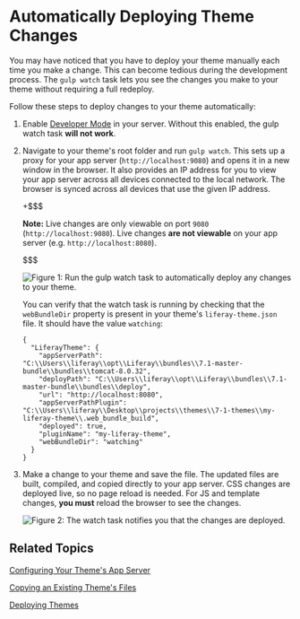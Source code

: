 # Automatically Deploying Theme Changes [](id=automatically-deploying-theme-changes)

You may have noticed that you have to deploy your theme manually each time you 
make a change. This can become tedious during the development process. The 
`gulp watch` task lets you see the changes you make to your theme without 
requiring a full redeploy.

Follow these steps to deploy changes to your theme automatically: 

1.  Enable
    [Developer Mode](/develop/tutorials/-/knowledge_base/7-1/using-developer-mode-with-themes)
    in your server. Without this enabled, the gulp watch task **will not work**.

2.  Navigate to your theme's root folder and run `gulp watch`. This sets up a 
    proxy for your app server (`http://localhost:9080`) and opens it in a new 
    window in the browser. It also provides an IP address for you to view your 
    app server across all devices connected to the local network. The browser is 
    synced across all devices that use the given IP address.
    
    +$$$
    
    **Note:** Live changes are only viewable on port `9080` 
    (`http://localhost:9080`). Live changes **are not viewable** on your app 
    server (e.g. `http://localhost:8080`).
    
    $$$ 

    ![Figure 1: Run the `gulp watch` task to automatically deploy any changes to your theme.](../../../../images/theme-dev-watching-themes-gulp-watch-startup.png)

    You can verify that the watch task is running by checking that the 
    `webBundleDir` property is present in your theme's `liferay-theme.json` 
    file. It should have the value `watching`:

        {
          "LiferayTheme": {
            "appServerPath": "C:\\Users\\liferay\\opt\\Liferay\\bundles\\7.1-master-bundle\\bundles\\tomcat-8.0.32",
            "deployPath": "C:\\Users\\liferay\\opt\\Liferay\\bundles\\7.1-master-bundle\\bundles\\deploy",
            "url": "http://localhost:8080",
            "appServerPathPlugin": "C:\\Users\\liferay\\Desktop\\projects\\themes\\7-1-themes\\my-liferay-theme\\.web_bundle_build",
            "deployed": true,
            "pluginName": "my-liferay-theme",
            "webBundleDir": "watching"
          }
        }

3.  Make a change to your theme and save the file. The updated files are built, 
    compiled, and copied directly to your app server. CSS changes are deployed 
    live, so no page reload is needed. For JS and template changes, **you must** 
    reload the browser to see the changes.

    ![Figure 2: The watch task notifies you that the changes are deployed.](../../../../images/theme-dev-watching-themes-gulp-watch-auto-deploy.png)

## Related Topics [](id=related-topics)

[Configuring Your Theme's App Server](/develop/tutorials/-/knowledge_base/7-1/configuring-your-themes-app-server)

[Copying an Existing Theme's Files](/develop/tutorials/-/knowledge_base/7-1/copying-an-existing-themes-files)

[Deploying Themes](/develop/tutorials/-/knowledge_base/7-1/deploying-your-theme)
